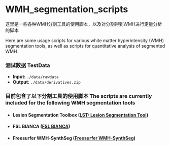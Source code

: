 # WMH_segmentation_scripts

这里是一些各种WMH分割工具的使用脚本，以及对分割得到WMH进行定量分析的脚本

Here are some usage scripts for various white matter hyperintensity (WMH) segmentation tools, as well as scripts for quantitative analysis of segmented WMH

### 测试数据 TestData

- **Input:** `./data/rawdata`
- **Output:** `./data/derivatives.zip`

### 目前包含了以下分割工具的使用脚本 The scripts are currently included for the following WMH segmentation tools

- #### Lesion Segmentation Toolbox ([LST: Lesion Segmentation Tool](https://www.applied-statistics.de/lst.html))

- #### FSL BIANCA ([FSL BIANCA](https://fsl.fmrib.ox.ac.uk/fsl/fslwiki/BIANCA))

- #### Freesurfer WMH-SynthSeg ([Freesurfer WMH-SynthSeg](https://surfer.nmr.mgh.harvard.edu/fswiki/WMH-SynthSeg))
